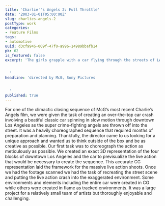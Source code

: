 ```yaml
---
title: 'Charlie''s Angels 2: Full Throttle'
date: '2003-01-01T05:00:00Z'
slug: charlies-angels-2
postType: work
categories:
- Feature Films
tags:
- automotive
uuid: d3cf9946-009f-47f0-a996-14989bbafb14
pk: 62
is_featured: false
excerpt: 'The girls grapple with a car flying through the streets of LA.


  '
headline: 'directed by McG, Sony Pictures


  '
published: true
---
```

For one of the climactic closing sequence of McG’s most recent Charlie’s
Angels film, we were given the task of creating an over-the-top car crash
involving a beatiful classic car spinning in slow motion through downtown Los
Angeles as the super crime-fighting angels are thrown off into the street. It
was a heavily choreographed sequence that required months of preparation and
planning. Thankfully, the director came to us looking for a unique approach
and wanted us to think outside of the box and be as creative as possible. Our
first task was to choreograph the action as meticulously as possible. We
created an exact 3D representation of the four blocks of downtown Los Angeles
and the car to previsualize the live action that would be necessary to create
the sequence. This accurate CG representation laid the framework for the
massive live action shoots. Once we had the footage scanned we had the task of
recreating the street scene and putting the live action crash into the
exaggerated environment. Some environments and elements including the entire
car were created in CG while others were created in flame as tracked
environments. It was a large project for a relatively small team of artists
but thoroughly enjoyable and challenging.


